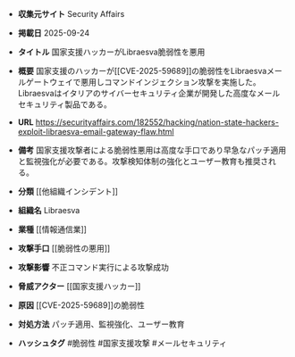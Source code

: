 - **収集元サイト**
Security Affairs

- **掲載日**
2025-09-24

- **タイトル**
国家支援ハッカーがLibraesva脆弱性を悪用

- **概要**
国家支援のハッカーが[[CVE-2025-59689]]の脆弱性をLibraesvaメールゲートウェイで悪用しコマンドインジェクション攻撃を実施した。Libraesvaはイタリアのサイバーセキュリティ企業が開発した高度なメールセキュリティ製品である。

- **URL**
https://securityaffairs.com/182552/hacking/nation-state-hackers-exploit-libraesva-email-gateway-flaw.html

- **備考**
国家支援攻撃者による脆弱性悪用は高度な手口であり早急なパッチ適用と監視強化が必要である。攻撃検知体制の強化とユーザー教育も推奨される。

- **分類**
[[他組織インシデント]]

- **組織名**
Libraesva

- **業種**
[[情報通信業]]

- **攻撃手口**
[[脆弱性の悪用]]

- **攻撃影響**
不正コマンド実行による攻撃成功

- **脅威アクター**
[[国家支援ハッカー]]

- **原因**
[[CVE-2025-59689]]の脆弱性

- **対処方法**
パッチ適用、監視強化、ユーザー教育

- **ハッシュタグ**
#脆弱性 #国家支援攻撃 #メールセキュリティ
